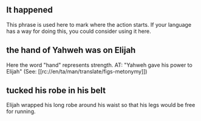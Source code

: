 ## It happened ##

This phrase is used here to mark where the action starts. If your language has a way for doing this, you could consider using it here.

## the hand of Yahweh was on Elijah ##

Here the word "hand" represents strength. AT: "Yahweh gave his power to Elijah" (See: [[rc://en/ta/man/translate/figs-metonymy]])

## tucked his robe in his belt ##

Elijah wrapped his long robe around his waist so that his legs would be free for running.